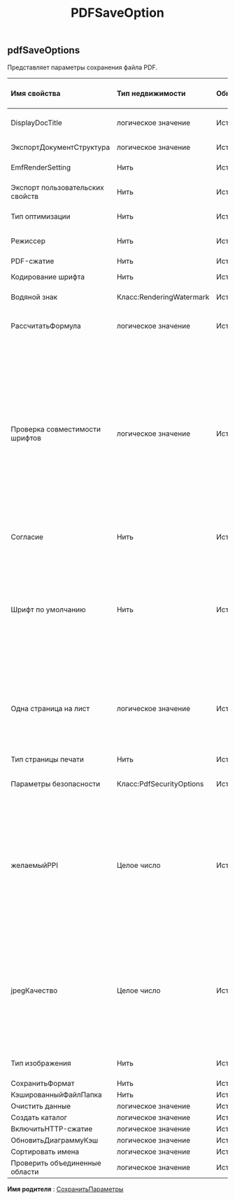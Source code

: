 ﻿---
title: PDFSaveOption
second_title: Aspose.Cells Cloud Documen
type: docs
url: /ru/specification/model/pdfsaveoptions/
description: "Aspose.Cells Спецификация облачной модели: PdfSaveOptions. Легко обрабатывайте Excel и другие документы электронных таблиц с помощью таких функций, как открытие, создание, редактирование, разделение, слияние, сравнение и преобразование."
kwords: Excel, Office, электронная таблица, Cloud REST API, PdfSaveOptions
weight: 50
---
## **pdfSaveOptions**

 Представляет параметры сохранения файла PDF.

| Имя свойства| Тип недвижимости| Обнуляемый| Только чтение| Значение по умолчанию| Описание|
|:- |:- |:- |:- |:- |:- |
| DisplayDocTitle| логическое значение| Истинный| ЛОЖЬ|| Указывает, должен ли заголовок окна отображать заголовок документа.|
| ЭкспортДокументСтруктура| логическое значение| Истинный| ЛОЖЬ|| Указывает, экспортировать ли структуру документа.|
| EmfRenderSetting| Нить| Истинный| ЛОЖЬ|| Настройка рендеринга метафайла Emf.|
| Экспорт пользовательских свойств| Нить| Истинный| ЛОЖЬ|| Указывает способ экспорта CustomDocumentPropertyCollection в файл PDF.|
| Тип оптимизации| Нить| Истинный| ЛОЖЬ|| Получает и устанавливает тип оптимизации PDF.|
| Режиссер| Нить| Истинный| ЛОЖЬ|| Получает и устанавливает производителя созданного PDF-документа.|
| PDF-сжатие| Нить| Истинный| ЛОЖЬ|| Укажите алгоритм сжатия.|
| Кодирование шрифта| Нить| Истинный| ЛОЖЬ|| Получает или задает кодировку встроенного шрифта в PDF.|
| Водяной знак|Класс:RenderingWatermark| Истинный| ЛОЖЬ|| Получает или задает водяной знак для вывода.|
| РассчитатьФормула| логическое значение| Истинный| ЛОЖЬ|| Указывает, нужно ли вычислять формулы перед сохранением файла PDF. Значение по умолчанию — false.|
| Проверка совместимости шрифтов| логическое значение| Истинный| ЛОЖЬ|| Указывает, проверяется ли совместимость шрифтов для каждого символа в тексте. Значение по умолчанию верно. Отключение этого свойства может повысить производительность. Но если для его визуализации нельзя использовать шрифт по умолчанию или указанный шрифт текста/символа, в сгенерированном PDF-файле могут появиться нечитаемые символы (например, блоки). В такой ситуации пользователю следует оставить для этого свойства значение true, чтобы вместо него можно было искать альтернативный шрифт и использовать его для отображения текста;|
| Согласие| Нить| Истинный| ЛОЖЬ|| Книга преобразуется в PDF в соответствии с PdfCompliance в этом свойстве.|
| Шрифт по умолчанию| Нить| Истинный| ЛОЖЬ||Если символы в Excel имеют кодировку Unicode и не имеют правильного шрифта в стиле ячейки, они могут отображаться как блок в PDF-файле, изображении. Установите DefaultFont, например MingLiu или MS Gothic, чтобы отобразить эти символы. Если это свойство не установлено, Aspose.Cells будет использовать системный шрифт по умолчанию для отображения этих символов Юникода.|
| Одна страница на лист| логическое значение| Истинный| ЛОЖЬ|| Если OnePagePerSheet имеет значение true , все содержимое одного листа в результате будет выведено только на одну страницу. Размер бумаги в настройках страницы будет недействительным, а другие настройки страницы все равно вступят в силу.|
| Тип страницы печати| Нить| Истинный| ЛОЖЬ|| Указывает, какие страницы не будут распечатаны.|
| Параметры безопасности| Класс:PdfSecurityOptions| Истинный| ЛОЖЬ|| Установите эти параметры, если в результате xls2pdf требуется безопасность.|
| желаемыйPPI| Целое число| Истинный| ЛОЖЬ||Установите желаемое PPI (пикселей на дюйм) для изображений с повторной выборкой и качество JPEG. Все изображения будут преобразованы в JPEG с указанными настройками качества, а изображения, размер которых превышает указанное PPI (пикселей на дюйм), будут подвергнуты повторной выборке. Желаемое количество пикселей на дюйм. 220 высокое качество. 150 качество экрана. 96 качество электронной почты.|
| jpegКачество| Целое число| Истинный| ЛОЖЬ|| Установите желаемое значение PPI (пикселей на дюйм) для изображений с повторной выборкой и качество JPEG. Все изображения будут преобразованы в JPEG с указанными настройками качества, а изображения, разрешение которых превышает указанное значение PPI (пикселей на дюйм), будут подвергнуты повторной выборке. 0–100% JPEG качество.|
| Тип изображения| Нить| Истинный| ЛОЖЬ|| Представляет тип изображения при преобразовании диаграммы и фигуры.|
| СохранитьФормат| Нить| Истинный| ЛОЖЬ|||
| КэшированныйФайлПапка| Нить| Истинный| ЛОЖЬ|||
| Очистить данные| логическое значение| Истинный| ЛОЖЬ|||
| Создать каталог| логическое значение| Истинный| ЛОЖЬ|||
| ВключитьHTTP-сжатие| логическое значение| Истинный| ЛОЖЬ|||
| ОбновитьДиаграммуКэш| логическое значение| Истинный| ЛОЖЬ|||
| Сортировать имена| логическое значение| Истинный| ЛОЖЬ|||
| Проверить объединенные области| логическое значение| Истинный| ЛОЖЬ|||

**Имя родителя** : [СохранитьПараметры](/specification/model/saveoptions)

